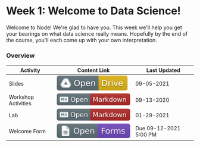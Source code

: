 # Week 1: Welcome to Data Science!

Welcome to Node! We're glad to have you. This week we'll help you get your bearings on what data science really means. Hopefully by the end of the course, you'll each come up with your own interpretation. 

### Overview
| **Activity**                   | Content Link    | Last Updated |
| ---------------                | --------------- | ----------   |
| Slides                         | [![Link](../tools/buttons/open-drive.svg)](https://docs.google.com/presentation/d/e/2PACX-1vRV9Gsa0k5mxeF4551_HcS7IMINt5ZlIiELpKFz9ENS3hnKC8nZPTKchEJMXdXiDx99QTwzlTdE6LLI/pub?start=false&loop=false&delayms=3000) | 09-05-2021 |
| Workshop Activities            | [![Link](../tools/buttons/open-markdown.svg)](workshop/README.md) | 09-13-2020 | 
| Lab                            | [![Link](../tools/buttons/open-markdown.svg)](../projects/project-1/scoping.md)  | 01-29-2021 |
| Welcome Form                   | [![Link](../tools/buttons/open-forms.svg)](https://docs.google.com/forms/d/e/1FAIpQLServJP30tJdh10p0Fy6MMjtgEdrkX21z-Y2dNVPSV9z_jAn5g/viewform?usp=sf_link) | Due 09-12-2021 5:00 PM |
